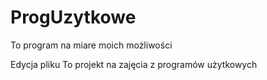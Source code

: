 ﻿# ProgUzytkowe

To program na miare moich możliwości

Edycja pliku
To projekt na zajęcia z programów użytkowych